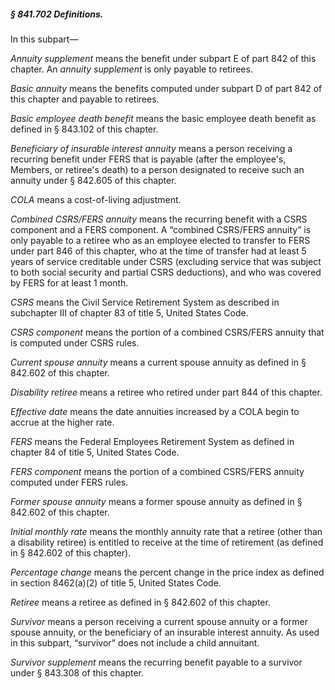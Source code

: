 ##### § 841.702 Definitions. #####

In this subpart—

*Annuity supplement* means the benefit under subpart E of part 842 of this chapter. An *annuity supplement* is only payable to retirees.

*Basic annuity* means the benefits computed under subpart D of part 842 of this chapter and payable to retirees.

*Basic employee death benefit* means the basic employee death benefit as defined in § 843.102 of this chapter.

*Beneficiary of insurable interest annuity* means a person receiving a recurring benefit under FERS that is payable (after the employee's, Members, or retiree's death) to a person designated to receive such an annuity under § 842.605 of this chapter.

*COLA* means a cost-of-living adjustment.

*Combined CSRS/FERS annuity* means the recurring benefit with a CSRS component and a FERS component. A “combined CSRS/FERS annuity” is only payable to a retiree who as an employee elected to transfer to FERS under part 846 of this chapter, who at the time of transfer had at least 5 years of service creditable under CSRS (excluding service that was subject to both social security and partial CSRS deductions), and who was covered by FERS for at least 1 month.

*CSRS* means the Civil Service Retirement System as described in subchapter III of chapter 83 of title 5, United States Code.

*CSRS component* means the portion of a combined CSRS/FERS annuity that is computed under CSRS rules.

*Current spouse annuity* means a current spouse annuity as defined in § 842.602 of this chapter.

*Disability retiree* means a retiree who retired under part 844 of this chapter.

*Effective date* means the date annuities increased by a COLA begin to accrue at the higher rate.

*FERS* means the Federal Employees Retirement System as defined in chapter 84 of title 5, United States Code.

*FERS component* means the portion of a combined CSRS/FERS annuity computed under FERS rules.

*Former spouse annuity* means a former spouse annuity as defined in § 842.602 of this chapter.

*Initial monthly rate* means the monthly annuity rate that a retiree (other than a disability retiree) is entitled to receive at the time of retirement (as defined in § 842.602 of this chapter).

*Percentage change* means the percent change in the price index as defined in section 8462(a)(2) of title 5, United States Code.

*Retiree* means a retiree as defined in § 842.602 of this chapter.

*Survivor* means a person receiving a current spouse annuity or a former spouse annuity, or the beneficiary of an insurable interest annuity. As used in this subpart, “survivor” does not include a child annuitant.

*Survivor supplement* means the recurring benefit payable to a survivor under § 843.308 of this chapter.